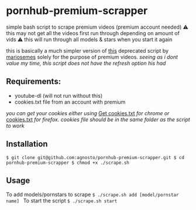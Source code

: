 # pornhub-premium-scrapper
simple bash script to scrape premium videos (premium account needed)
⚠ this may not get all the videos first run through depending on amount of vids
⚠ this will run through all models & stars when you start it again 

this is basically a much simpler version of [this](https://github.com/mariosemes/PornHub-downloader) deprecated script by [mariosemes](https://github.com/mariosemes) solely for the purpose of premium videos.
*seeing as i dont value my time, this script does not have the refresh option his had*

## Requirements:

- youtube-dl (will not run without this)
- cookies.txt file from an account with premium

*you can get your cookies either using* [Get cookies.txt](https://chrome.google.com/webstore/detail/get-cookiestxt/bgaddhkoddajcdgocldbbfleckgcbcid) *for chrome or* [cookies.txt](https://addons.mozilla.org/en-US/firefox/addon/cookies-txt/?utm_source=addons.mozilla.org&utm_medium=referral&utm_content=search) *for firefox.*
*cookies file should be in the same folder as the script to work*

## Installation

`
 $ git clone git@github.com:agnosto/pornhub-premium-scrapper.git
 $ cd pornhub-premium-scrapper
 $ chmod +x ./scrape.sh
`

## Usage 

To add models/pornstars to scrape
`
 $ ./scrape.sh add [model/pornstar name] 
`
To start the script
`
 $ ./scrape.sh start 
`
